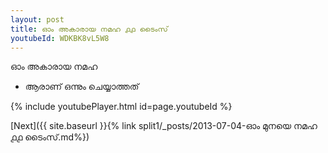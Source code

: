 ```yaml
---
layout: post
title: ഓം അകാരായ നമഹ ൧൧ ടൈംസ്
youtubeId: WDKBK8vL5W8
---
```

 
 
 ഓം അകാരായ നമഹ 
 
 -  ആരാണ് ഒന്നും ചെയ്യാത്തത് 
 
  
 
  
 
 
 
 
 
 


{% include youtubePlayer.html id=page.youtubeId %}
 
[Next]({{ site.baseurl }}{% link  split1/_posts/2013-07-04-ഓം മുനയെ നമഹ ൧൧ ടൈംസ്.md%})
 
